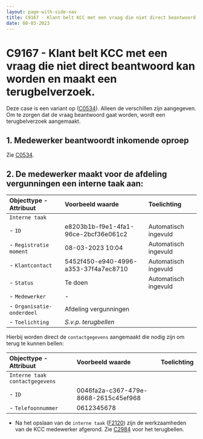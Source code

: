 ```yaml
---
layout: page-with-side-nav
title: C9167 - Klant belt KCC met een vraag die niet direct beantwoord kan worden en maakt een terugbelverzoek.
date: 08-03-2023
---
```


# C9167 - Klant belt KCC met een vraag die niet direct beantwoord kan worden en maakt een terugbelverzoek.

Deze case is een variant op ([C0534](./0534.md)). Alleen de verschillen zijn aangegeven.
Om te zorgen dat de vraag beantwoord gaat worden, wordt een terugbelverzoek aangemaakt.

## 1. Medewerker beantwoordt inkomende oproep

Zie [C0534](./0534.md).

## 2. De medewerker maakt voor de afdeling vergunningen een interne taak aan:

| Objecttype - Attribuut | Voorbeeld waarde | Toelichting |
| :----------- | :----------- | :----------- |
| `Interne taak` | | |
| - `ID` | e8203b1b-f9e1-4fa1-96ce-2bcf36e061c2 | Automatisch ingevuld |
| - `Registratie moment` | 08-03-2023 10:04 | Automatisch ingevuld |
| - `Klantcontact` | 5452f450-e940-4996-a353-37f4a7ec8710 | Automatisch ingevuld |
| - `Status` | Te doen | Automatisch ingevuld | 
| - `Medewerker` | - |  |
| - `Organisatie-onderdeel` | Afdeling vergunningen |  |
| - `Toelichting` | _S.v.p. terugbellen_ | |

Hierbij worden direct de `contactgegevens` aangemaakt die nodig zijn om terug te kunnen bellen:

| Objecttype - Attribuut | Voorbeeld waarde | Toelichting |
| :----------- | :----------- | :----------- |
| `Interne taak contactgegevens` | | |
| - `ID` | 0046fa2a-c367-479e-8668-2615c45ef968 |
| - `Telefoonnummer` | 0612345678 | |

- Na het opslaan van de `interne taak` ([F2120](./2120.md)) zijn de werkzaamheden van de KCC medewerker afgerond. Zie [C2984](./2984.md) voor het terugbellen.
